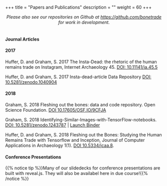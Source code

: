 +++
title = "Papers and Publications"
description = ""
weight = 60
+++

<div align="center"> <i>Please also see our repositories on Github at  <a href="https://github.com/bonetrade">https://github.com/bonetrade</a> for work in development.</i> </div><br>

#### Journal Articles

#### 2017 ####
Huffer, D. and Graham, S. 2017 The Insta-Dead: the rhetoric of the human remains trade on Instagram, Internet Archaeology 45. [DOI: 10.11141/ia.45.5](https://doi.org/10.11141/ia.45.5)

Huffer, D. and Graham, S. 2017 Insta-dead-article Data Repository [DOI: 10.5281/zenodo.1040904](https://zenodo.org/record/1040904)

#### 2018 ####

Graham, S. 2018 Fleshing out the bones: data and code repository. Open Science Foundation. [DOI 10.17605/OSF.IO/9CFJA](https://osf.io/9cfja/) 

Graham, S. 2018 Identifying-Similar-Images-with-TensorFlow-notebooks. [DOI: 10.5281/zenodo.1243787](https://zenodo.org/record/1243787) | [Launch Binder](http://mybinder.org/v2/gh/shawngraham/bindr-test-Identifying-Similar-Images-with-TensorFlow/master)

Huffer, D. and Graham, S. 2018 Fleshing out the Bones: Studying the Human Remains Trade with Tensorflow and Inception, Journal of Computer Applications in Archaeology 1(1). [DOI 10.5334/jcaa.8](http://doi.org/10.5334/jcaa.8).


#### Conference Presentations

{{% notice tip %}}Many of our slidedecks for conference presentations are built with reveal.js. They will also be availabel here in due course!{{% /notice %}}